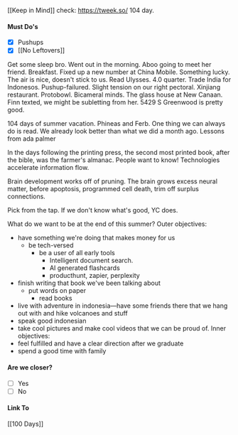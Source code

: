 [[Keep in Mind]]
check: https://tweek.so/
104 day.
#### Must Do's
- [x] Pushups
- [x] [[No Leftovers]]

Get some sleep bro. Went out in the morning. Aboo going to meet her friend. Breakfast. Fixed up a new number at China Mobile. Something lucky. The air is nice, doesn't stick to us. Read Ulysses. 4.0 quarter. Trade India for Indonesos. Pushup-failured. Slight tension on our right pectoral. Xinjiang restaurant. Protobowl. Bicameral minds. The glass house at New Canaan. Finn texted, we might be subletting from her. 5429 S Greenwood is pretty good.

104 days of summer vacation. Phineas and Ferb.
One thing we can always do is read.
We already look better than what we did a month ago.
Lessons from ada palmer

In the days following the printing press, the second most printed book, after the bible, was the farmer's almanac. People want to know! Technologies accelerate information flow. 

Brain development works off of pruning. The brain grows excess neural matter, before apoptosis, programmed cell death, trim off surplus connections.

Pick from the tap. If we don't know what's good, YC does.

What do we want to be at the end of this summer?
Outer objectives: 
- have something we're doing that makes money for us
	- be tech-versed
		- be a user of all early tools
			- Intelligent document search.
			- AI generated flashcards
			- producthunt, zapier, perplexity
- finish writing that book we've been talking about
	- put words on paper
		- read books
- live with adventure in indonesia—have some friends there that we hang out with and hike volcanoes and stuff
- speak good indonesian
- take cool pictures and make cool videos that we can be proud of.
Inner objectives: 
- feel fulfilled and have a clear direction after we graduate
- spend a good time with family

#### Are we closer?
- [ ] Yes
- [ ] No
#### Link To
[[100 Days]]